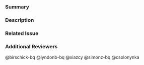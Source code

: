 ### Summary

<!--- General summary / title -->

### Description

<!--- Details of what you changed -->

### Related Issue

<!--- Link to issue where this is tracked -->

### Additional Reviewers
@birschick-bq
@lyndonb-bq
@xiazcy
@simonz-bq
@csolonynka

